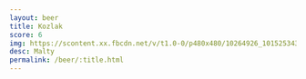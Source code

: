 ```yaml
---
layout: beer
title: Kozlak
score: 6
img: https://scontent.xx.fbcdn.net/v/t1.0-0/p480x480/10264926_10152534310928745_6694007916577152263_n.jpg?oh=3b423d7768a010edd8fe0dc57b17b0d1&oe=58CD4660
desc: Malty
permalink: /beer/:title.html
---
```

